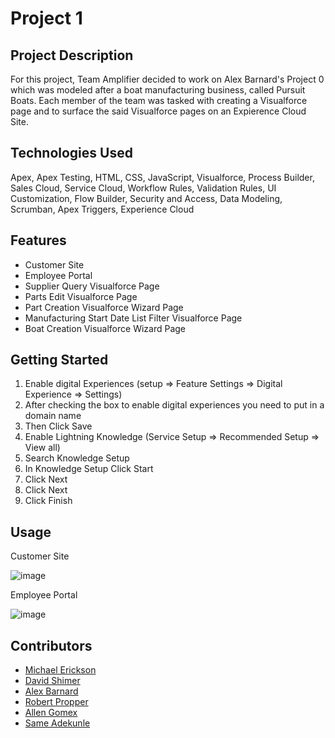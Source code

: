 # Project 1

## Project Description
For this project, Team Amplifier decided to work on Alex Barnard's Project 0 which was modeled after a boat manufacturing business, called Pursuit Boats. Each member of the team was tasked with creating a Visualforce page and to surface the said Visualforce pages on an Expierence Cloud Site.

## Technologies Used
Apex, Apex Testing, HTML, CSS, JavaScript, Visualforce, Process Builder, Sales Cloud, Service Cloud, Workflow Rules, Validation Rules, UI Customization, Flow Builder, Security and Access, Data Modeling, Scrumban, Apex Triggers, Experience Cloud

## Features
* Customer Site
* Employee Portal
* Supplier Query Visualforce Page
* Parts Edit Visualforce Page
* Part Creation Visualforce Wizard Page
* Manufacturing Start Date List Filter Visualforce Page
* Boat Creation Visualforce Wizard Page

## Getting Started
  1. Enable digital Experiences (setup => Feature Settings => Digital Experience => Settings)
  2. After checking the box to enable digital experiences you need to put in a domain name
  3. Then Click Save
  4. Enable Lightning Knowledge (Service Setup => Recommended Setup => View all)
  5. Search Knowledge Setup
  6. In Knowledge Setup Click Start
  7. Click Next
  8. Click Next
  9. Click Finish

## Usage
Customer Site

![image](https://user-images.githubusercontent.com/87335458/131747514-49668d6e-de5f-409f-b830-9b61c38e09c1.png)

Employee Portal

![image](https://user-images.githubusercontent.com/87335458/131747664-f8870e22-8434-4929-ba86-e092eb1f87d3.png)


## Contributors
* [Michael Erickson](https://github.com/michaelerickson98)
* [David Shimer](https://github.com/dataronio)
* [Alex Barnard](https://github.com/AlexBarnard)
* [Robert Propper](https://github.com/RobertPropper1)
* [Allen Gomex](https://github.com/AllenG012)
* [Same Adekunle](https://github.com/AAdekunle88)
